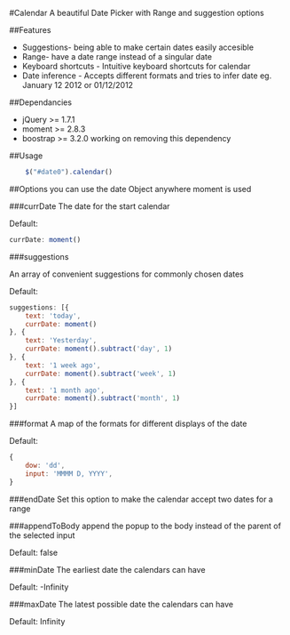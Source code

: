 #Calendar
A beautiful Date Picker with Range and suggestion options

##Features
- Suggestions- being able to make certain dates easily accesible
- Range- have a date range instead of a singular date
- Keyboard shortcuts - Intuitive keyboard shortcuts for calendar
- Date inference - Accepts different formats and tries to infer date eg. January 12 2012 or 01/12/2012

##Dependancies
- jQuery >= 1.7.1
- moment >= 2.8.3
- boostrap >= 3.2.0 working on removing this dependency

##Usage
```js
    $("#date0").calendar()
```

##Options
you can use the date Object anywhere moment is used

###currDate
The date for the start calendar

Default:
```js
currDate: moment()
```

###suggestions

An array of convenient suggestions for commonly chosen dates

Default:
```js
suggestions: [{
    text: 'today',
    currDate: moment()
}, {
    text: 'Yesterday',
    currDate: moment().subtract('day', 1)
}, {
    text: '1 week ago',
    currDate: moment().subtract('week', 1)
}, {
    text: '1 month ago',
    currDate: moment().subtract('month', 1)
}]
```

###format
A map of the formats for different displays of the date

Default:
```js
{
    dow: 'dd',
    input: 'MMMM D, YYYY',
}
```
###endDate
Set this option to make the calendar accept two dates for a range

###appendToBody
append the popup to the body instead of the parent of the selected input

Default: false

###minDate
The earliest date the calendars can have

Default: -Infinity

###maxDate
The latest possible date the calendars can have

Default: Infinity


